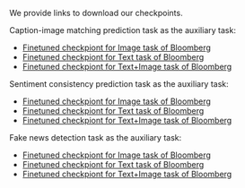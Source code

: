 We provide links to download our checkpoints.

Caption-image matching prediction task as the auxiliary task:
- [Finetuned checkpiont for Image task of Bloomberg](https://drive.google.com/file/d/1Q0rMnaAmAYn2epeNdrucqWwi-amkpC4z/view?usp=sharing)
- [Finetuned checkpiont for Text task of Bloomberg](https://drive.google.com/file/d/1_Gk9-BI5tEd6nyNqmMutKOmYYCHv3N18/view?usp=sharing)
- [Finetuned checkpiont for Text+Image task of Bloomberg](https://drive.google.com/file/d/1N_fs6Ney6YHPFoGoL3R_7OBIpZrFWSDu/view?usp=sharing)

Sentiment consistency prediction task as the auxiliary task:
- [Finetuned checkpiont for Image task of Bloomberg](https://1drv.ms/u/s!AiCowkbOkSUJgnz6x5_UmM_qlWpr?e=Q8pHwF)
- [Finetuned checkpiont for Text task of Bloomberg](https://1drv.ms/u/s!AiCowkbOkSUJgn4pHAjgRW5P0B-c?e=cdkZhc)
- [Finetuned checkpiont for Text+Image task of Bloomberg](https://1drv.ms/u/s!AiCowkbOkSUJgn0RkslxKeWH_4tx?e=Mr8GG4)

Fake news detection task as the auxiliary task:
- [Finetuned checkpiont for Image task of Bloomberg](https://1drv.ms/u/s!AiCowkbOkSUJgnuFIccDkum0PF9y?e=J7nExP)
- [Finetuned checkpiont for Text task of Bloomberg](https://1drv.ms/u/s!AiCowkbOkSUJgn-JIohV8s0moBoM?e=3mjWPy)
- [Finetuned checkpiont for Text+Image task of Bloomberg](https://1drv.ms/u/s!AiCowkbOkSUJgwDUOweucLO1WAiL?e=ELnh8U)
